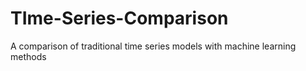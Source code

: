 # TIme-Series-Comparison
A comparison of traditional time series models with machine learning methods
